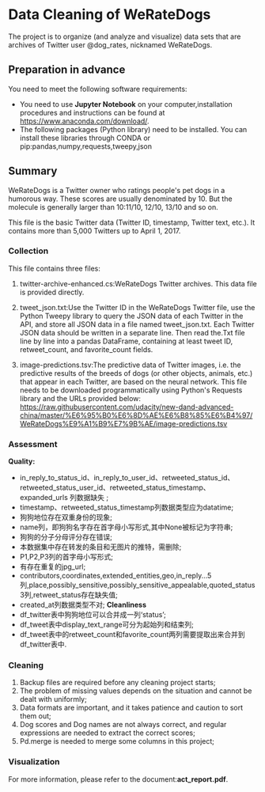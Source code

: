 # Data Cleaning of WeRateDogs

The project is to organize (and analyze and visualize) data sets that are archives of Twitter user @dog_rates, nicknamed WeRateDogs.

## Preparation in advance
You need to meet the following software requirements:
+ You need to use **Jupyter Notebook** on your computer,installation procedures and instructions can be found at https://www.anaconda.com/download/.
+ The following packages (Python library) need to be installed. You can install these libraries through CONDA or pip:pandas,numpy,requests,tweepy,json

## Summary
WeRateDogs is a Twitter owner who ratings people's pet dogs in a humorous way. These scores are usually denominated by 10. But the molecule is generally larger than 10:11/10, 12/10, 13/10 and so on.

This file is the basic Twitter data (Twitter ID, timestamp, Twitter text, etc.). It contains more than 5,000 Twitters up to April 1, 2017.

### Collection
This file contains three files:
1. twitter-archive-enhanced.cs:WeRateDogs Twitter archives. This data file is provided directly.

2. tweet_json.txt:Use the Twitter ID in the WeRateDogs Twitter file, use the Python Tweepy library to query the JSON data of each Twitter in the API, and store all JSON data in a file named tweet_json.txt. Each Twitter JSON data should be written in a separate line. Then read the.Txt file line by line into a pandas DataFrame, containing at least tweet ID, retweet_count, and favorite_count fields.

3. image-predictions.tsv:The predictive data of Twitter images, i.e. the predictive results of the breeds of dogs (or other objects, animals, etc.) that appear in each Twitter, are based on the neural network. This file needs to be downloaded programmatically using Python's Requests library and the URLs provided below:
https://raw.githubusercontent.com/udacity/new-dand-advanced-china/master/%E6%95%B0%E6%8D%AE%E6%B8%85%E6%B4%97/WeRateDogs%E9%A1%B9%E7%9B%AE/image-predictions.tsv

### Assessment
**Quality:**
+ in_reply_to_status_id、in_reply_to_user_id、retweeted_status_id、retweeted_status_user_id、retweeted_status_timestamp、expanded_urls 列数据缺失 ;
+ timestamp、retweeted_status_timestamp列数据类型应为datatime;
+ 狗狗地位存在双重身份的现象;
+ name列，即狗狗名字存在首字母小写形式,其中None被标记为字符串;
+ 狗狗的分子分母评分存在错误;
+ 本数据集中存在转发的条目和无图片的推特，需删除;
+ P1,P2,P3列的首字母小写形式;
+ 有存在重复的jpg_url;
+ contributors,coordinates,extended_entities,geo,in_reply...5列,place,possibly_sensitive,possibly_sensitive_appealable,quoted_status3列,retweet_status存在缺失值;
+ created_at列数据类型不对;
**Cleanliness**
+ df_twitter表中狗狗地位可以合并成一列‘status’;
+ df_tweet表中display_text_range可分为起始列和结束列;
+ df_tweet表中的retweet_count和favorite_count两列需要提取出来合并到df_twitter表中.

### Cleaning
1. Backup files are required before any cleaning project starts;
2. The problem of missing values depends on the situation and cannot be dealt with uniformly;
3. Data formats are important, and it takes patience and caution to sort them out;
4. Dog scores and Dog names are not always correct, and regular expressions are needed to extract the correct scores;
5. Pd.merge is needed to merge some columns in this project;

### Visualization
For more information, please refer to the document:**act_report.pdf**.

